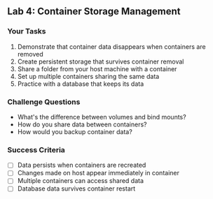 
## Lab 4: Container Storage Management

### Your Tasks

1. Demonstrate that container data disappears when containers are removed
2. Create persistent storage that survives container removal
3. Share a folder from your host machine with a container
4. Set up multiple containers sharing the same data
5. Practice with a database that keeps its data

### Challenge Questions

- What's the difference between volumes and bind mounts?
- How do you share data between containers?
- How would you backup container data?

### Success Criteria

- [ ] Data persists when containers are recreated
- [ ] Changes made on host appear immediately in container
- [ ] Multiple containers can access shared data
- [ ] Database data survives container restart
